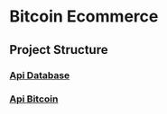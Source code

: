 # Bitcoin Ecommerce

## Project Structure

### [Api Database ](api-bitcoin-tesnet/README.md)
### [Api Bitcoin ](api-database/README.md)